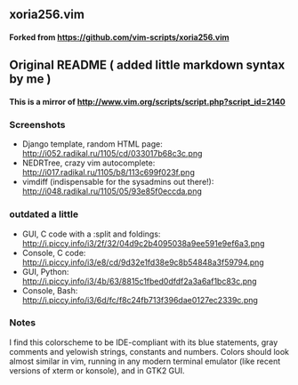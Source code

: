 ## xoria256.vim
#### Forked from https://github.com/vim-scripts/xoria256.vim

## Original README ( added little markdown syntax by me )
#### This is a mirror of http://www.vim.org/scripts/script.php?script_id=2140

### Screenshots

 * Django template, random HTML page: http://i052.radikal.ru/1105/cd/033017b68c3c.png
 * NEDRTree, crazy vim autocomplete: http://i017.radikal.ru/1105/b8/113c699f023f.png
 * vimdiff (indispensable for the sysadmins out there!): http://i048.radikal.ru/1105/05/93e85f0eccda.png

### outdated a little

 * GUI, C code with a :split and foldings: http://i.piccy.info/i3/2f/32/04d9c2b4095038a9ee591e9ef6a3.png
 * Console, C code: http://i.piccy.info/i3/e8/cd/9d32e1fd38e9c8b54848a3f59794.png
 * GUI, Python: http://i.piccy.info/i3/4b/63/8815c1fbed0dfdf2a3a6af1bc83c.png
 * Console, Bash: http://i.piccy.info/i3/6d/fc/f8c24fb713f396dae0127ec2339c.png

### Notes
I find this colorscheme to be IDE-compliant with its blue statements, gray comments and yelowish strings, constants and numbers. Colors should look almost similar in vim, running in any modern terminal emulator (like recent versions of xterm or konsole), and in GTK2 GUI.
